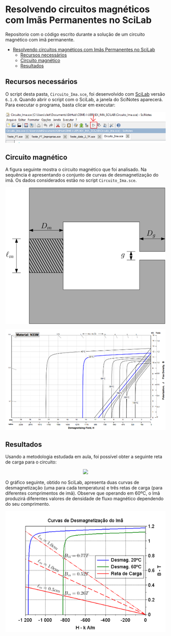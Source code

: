 # Resolvendo circuitos magnéticos com Imãs Permanentes no SciLab


Repositorio com o código escrito durante a solução de um circuito magnético com imã permanente.



- [Resolvendo circuitos magnéticos com Imãs Permanentes no SciLab](#resolvendo-circuitos-magnéticos-com-imãs-permanentes-no-scilab)
  - [Recursos necessários](#recursos-necessários)
  - [Circuito magnético](#circuito-magnético)
  - [Resultados](#resultados)





## Recursos necessários

O script desta pasta, <code>Circuito_Ima.sce</code>, foi desenvolvido  com [SciLab](https://www.scilab.org/)  versão <code>6.1.0</code>. Quando abrir o script com o SciLab, a janela do SciNotes aparecerá. Para executar o programa, basta clicar em executar: 


<p align="center"> 
    <img src="./Figuras/SciNotes.png">
</p>




## Circuito magnético

A figura seguinte mostra o circuito magnético que foi analisado. Na sequência é apresentando o conjunto de curvas de desmagnetização do imã. Os dados considerados estão no script <code>Circuito_Ima.sce</code>. 

<p align="center"> 
    <img src="./Figuras/circui_ima.svg">
</p>



<p align="center"> 
    <img src="./Figuras/N33M.png">
</p>


## Resultados

Usando a metodologia estudada em aula, foi possível obter a seguinte reta de carga para o circuito: 


<div align="center"><img src="https://render.githubusercontent.com/render/math?math=B_m=-\mu_0\big(\frac{\ell_m}{g}\big)\big(\frac{D_g}{D_m}\big)H_m"></div>


O gráfico seguinte, obtido no SciLab, apresenta duas curvas de desmagnetização (uma para cada temperatura) e três retas de carga (para diferentes comprimentos de imã). Observe que operando em 60ºC, o Imã produzirá diferentes valores de densidade de fluxo magnético dependendo do seu comprimento.

<p align="center"> 
    <img src="./Figuras/BxH.png">
</p>